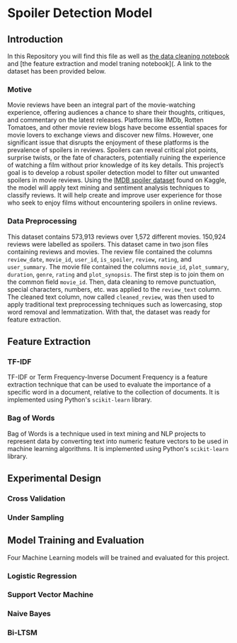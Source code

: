 
# Spoiler Detection Model



## Introduction

In this Repository you will find this file as well as [the data cleaning notebook](https://github.com/vaniasmithh/Spoiler-Detection-Model-2/blob/main/Spoiler_Detection_Data_Cleaning.ipynb) and [the feature extraction and model traning notebook](. A link to the dataset has been provided below.

### Motive

Movie reviews have been an integral part of the movie-watching experience, offering audiences a chance to share their thoughts, critiques, and commentary on the latest releases. Platforms like IMDb, Rotten Tomatoes, and other movie review blogs have become essential spaces for movie lovers to exchange views and discover new films. However, one significant issue that disrupts the enjoyment of these platforms is the prevalence of spoilers in reviews. Spoilers can reveal critical plot points, surprise twists, or the fate of characters, potentially ruining the experience of watching a film without prior knowledge of its key details. This project’s goal is to develop a robust spoiler detection model to filter out unwanted spoilers in movie reviews. Using the [IMDB spoiler dataset](https://www.kaggle.com/rmisra/imdb-spoiler-dataset) found on Kaggle, the model will apply text mining and sentiment analysis techniques to classify reviews. It will help create and improve user experience for those who seek to enjoy films without encountering spoilers in online reviews.

### Data Preprocessing

This dataset contains 573,913 reviews over 1,572 different movies. 150,924 reviews were labelled as spoilers. This dataset came in two json files containing reviews and movies. The review file contained the columns `review_date`, `movie_id`, `user_id`, `is_spoiler`, `review`, `rating`, and `user_summary`. The movie file contained the columns `movie_id`, `plot_summary`, `duration`, `genre`, `rating` and `plot_synopsis`. The first step is to join them on the common field `movie_id`. Then, data cleaning to remove punctuation, special characters, numbers, etc. was applied to the `review_text` column. The cleaned text column, now called `cleaned_review`, was then used to apply traditional text preprocessing techniques such as lowercasing, stop word removal and lemmatization. With that, the dataset was ready for feature extraction. 

## Feature Extraction

### TF-IDF 

TF-IDF or Term Frequency-Inverse Document Frequency is a feature extraction technique that can be used to evaluate the importance of a specific word in a document, relative to the collection of documents. It is implemented using Python's `scikit-learn` library.

### Bag of Words

Bag of Words is a technique used in text mining and NLP projects to represent data by converting text into numeric feature vectors to be used in machine learning algorithms. It is implemented using Python's `scikit-learn` library.







## Experimental Design

### Cross Validation

### Under Sampling
## Model Training and Evaluation

Four Machine Learning models will be trained and evaluated for this project.

### Logistic Regression

### Support Vector Machine

### Naive Bayes

### Bi-LTSM

